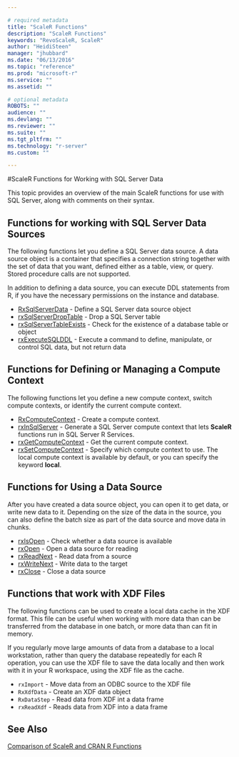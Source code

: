 ```yaml
---

# required metadata
title: "ScaleR Functions"
description: "ScaleR Functions"
keywords: "RevoScaleR, ScaleR"
author: "HeidiSteen"
manager: "jhubbard"
ms.date: "06/13/2016"
ms.topic: "reference"
ms.prod: "microsoft-r"
ms.service: ""
ms.assetid: ""

# optional metadata
ROBOTS: ""
audience: ""
ms.devlang: ""
ms.reviewer: ""
ms.suite: ""
ms.tgt_pltfrm: ""
ms.technology: "r-server"
ms.custom: ""

---
```


#ScaleR Functions for Working with SQL Server Data

This topic provides an overview of the main ScaleR functions for use with SQL Server, along with comments on their syntax.


## Functions for working with SQL Server Data Sources
The following functions let you define a SQL Server data source. A data source object is a container that specifies a connection string together with the set of data that you want, defined either as a table, view, or query. Stored procedure calls are not supported.  

In addition to defining a data source, you can execute DDL statements from R, if you have the necessary permissions on the instance and database.
+ [RxSqlServerData](../../scaler/packagehelp/rxsqlserverdata.md) - Define a SQL Server  data source object
+ [rxSqlServerDropTable](../../scaler/packagehelp/rxsqlserverdroptable.md) - Drop a SQL Server  table
+ [rxSqlServerTableExists](../../scaler/packagehelp/rxsqlserverdroptable.md) - Check for the existence of a database table or object
+ [rxExecuteSQLDDL](../../scaler/packagehelp/rxexecutesqlddl.md) - Execute a command to define, manipulate, or control SQL data, but not return data  

## Functions for Defining or Managing a Compute Context
The following functions let you define a new compute context, switch compute contexts, or identify the current compute context.
+ [RxComputeContext](../../scaler/packagehelp/rxcomputecontext.md) - Create a compute context.
+ [rxInSqlServer](../../scaler/packagehelp/rxinsqlserver.md) - Generate a SQL Server compute context that lets **ScaleR** functions run in SQL Server R Services.
+ [rxGetComputeContext](../../scaler/packagehelp/rxsetcomputecontext.md) - Get the current compute context.
+ [rxSetComputeContext](../../scaler/packagehelp/rxsetcomputecontext.md) - Specify which compute context to use. The local compute context is available by default, or you can specify the keyword **local**.

## Functions for Using a Data Source
After you have created a data source object, you can open it to get data, or write new data to it. Depending on the size of the data in the source, you can also define the batch size as part of the data source and move data in chunks.
+ [rxIsOpen](../../scaler/packagehelp/rxopen-methods.md) - Check whether a data source is available
+ [rxOpen](../../scaler/packagehelp/rxopen-methods.md) - Open a data source for reading
+ [rxReadNext](../../scaler/packagehelp/rxopen-methods.md) - Read data from a source
+ [rxWriteNext](../../scaler/packagehelp/rxopen-methods.md) - Write data to the target
+ [rxClose](../../scaler/packagehelp/rxopen-methods.md) - Close a data source


## Functions that work with XDF Files
The following functions can be used to create a local data cache in the XDF format. This file can be useful when working with more data than can be transferred from the database in one batch, or more data than can fit in memory.

If you regularly move large amounts of data from a database to a local workstation, rather than query the database repeatedly for each R operation, you can use the XDF file to save the data locally and then work with it in your R workspace, using the XDF file as the cache.

+ `rxImport` - Move data from an ODBC source to the XDF file
+ `RxXdfData` - Create an XDF data object
+ `RxDataStep` - Read data from XDF int a data frame
+ `rxReadXdf` - Reads data from XDF into a data frame


## See Also
[Comparison of ScaleR and CRAN R Functions](revoscaler-compared-to-base-r.md)
